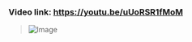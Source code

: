 ### Video link: https://youtu.be/uUoRSR1fMoM
> ![Image](https://github.com/user-attachments/assets/3bbd32f6-7de6-4bfc-848c-d63a7c94c51f)
